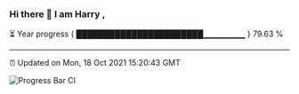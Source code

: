 ### Hi there 👋 I am Harry , 

⏳ Year progress { ███████████████████████▁▁▁▁▁▁▁ } 79.63 %

---

⏰ Updated on Mon, 18 Oct 2021 15:20:43 GMT

![Progress Bar CI](https://github.com/duykhang68/duykhang68/workflows/Progress%20Bar%20CI/badge.svg)
